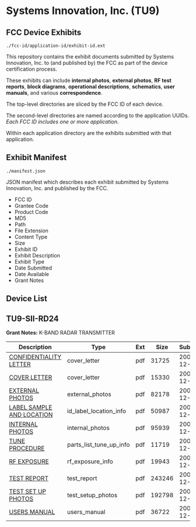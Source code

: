 # Systems Innovation, Inc. (TU9)
## FCC Device Exhibits

```
./fcc-id/application-id/exhibit-id.ext
```

This repository contains the exhibit documents submitted by Systems Innovation, Inc. to (and published by) the FCC as part of the device certification process.

These exhibits can include **internal photos**, **external photos**, **RF test reports**, **block diagrams**, **operational descriptions**, **schematics**, **user manuals**, and various **correspondence**.

The top-level directories are sliced by the FCC ID of each device.

The second-level directories are named according to the application UUIDs. *Each FCC ID includes one or more application.*

Within each application directory are the exhibits submitted with that application. 

## Exhibit Manifest

```
./manifest.json
```

JSON manifest which describes each exhibit submitted by Systems Innovation, Inc. and published by the FCC.

- FCC ID
- Grantee Code
- Product Code
- MD5
- Path
- File Extension
- Content Type
- Size
- Exhibit ID
- Exhibit Description
- Exhibit Type
- Date Submitted
- Date Available
- Grant Notes

## Device List
## TU9-SII-RD24
**Grant Notes:** K-BAND RADAR TRANSMITTER

| Description | Type | Ext | Size | Submitted | Available |
| ----------- | ---- | --- | ---- | --------- | --------- |
| [CONFIDENTIALITY LETTER](TU9-SII-RD24/988f30a554cbe411508aa3eb8b3ffeef/613255.pdf) | cover_letter | pdf | 31725 | 2005-12-20 | 2005-12-20 |
| [COVER LETTER](TU9-SII-RD24/988f30a554cbe411508aa3eb8b3ffeef/613260.pdf) | cover_letter | pdf | 15330 | 2005-12-20 | 2005-12-20 |
| [EXTERNAL PHOTOS](TU9-SII-RD24/988f30a554cbe411508aa3eb8b3ffeef/613256.pdf) | external_photos | pdf | 82178 | 2005-12-20 | 2005-12-20 |
| [LABEL SAMPLE AND LOCATION](TU9-SII-RD24/988f30a554cbe411508aa3eb8b3ffeef/613257.pdf) | id_label_location_info | pdf | 50987 | 2005-12-20 | 2005-12-20 |
| [INTERNAL PHOTOS](TU9-SII-RD24/988f30a554cbe411508aa3eb8b3ffeef/613258.pdf) | internal_photos | pdf | 95939 | 2005-12-20 | 2005-12-20 |
| [TUNE PROCEDURE](TU9-SII-RD24/988f30a554cbe411508aa3eb8b3ffeef/613262.pdf) | parts_list_tune_up_info | pdf | 11719 | 2005-12-20 | 2005-12-20 |
| [RF EXPOSURE](TU9-SII-RD24/988f30a554cbe411508aa3eb8b3ffeef/613259.pdf) | rf_exposure_info | pdf | 19943 | 2005-12-20 | 2005-12-20 |
| [TEST REPORT](TU9-SII-RD24/988f30a554cbe411508aa3eb8b3ffeef/613264.pdf) | test_report | pdf | 243246 | 2005-12-20 | 2005-12-20 |
| [TEST SET UP PHOTOS](TU9-SII-RD24/988f30a554cbe411508aa3eb8b3ffeef/613261.pdf) | test_setup_photos | pdf | 192798 | 2005-12-20 | 2005-12-20 |
| [USERS MANUAL](TU9-SII-RD24/988f30a554cbe411508aa3eb8b3ffeef/613263.pdf) | users_manual | pdf | 36722 | 2005-12-20 | 2005-12-20 |
